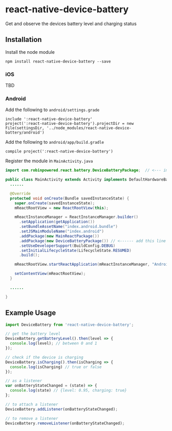 # react-native-device-battery

Get and observe the devices battery level and charging status


## Installation

Install the node module
```
npm install react-native-device-battery --save
```

### iOS
TBD

### Android
Add the following to `android/settings.grade`
```
include ':react-native-device-battery'
project(':react-native-device-battery').projectDir = new File(settingsDir, '../node_modules/react-native-device-battery/android')
```

Add the following to `android/app/build.gradle`
```
compile project(':react-native-device-battery')
```

Register the module in `MainActivity.java`
```java
import com.robinpowered.react.battery.DeviceBatteryPackage;  // <--- import

public class MainActivity extends Activity implements DefaultHardwareBackBtnHandler {
  ......

  @Override
  protected void onCreate(Bundle savedInstanceState) {
    super.onCreate(savedInstanceState);
    mReactRootView = new ReactRootView(this);

    mReactInstanceManager = ReactInstanceManager.builder()
      .setApplication(getApplication())
      .setBundleAssetName("index.android.bundle")
      .setJSMainModuleName("index.android")
      .addPackage(new MainReactPackage())
      .addPackage(new DeviceBatteryPackage()) // <------ add this line to yout MainActivity class
      .setUseDeveloperSupport(BuildConfig.DEBUG)
      .setInitialLifecycleState(LifecycleState.RESUMED)
      .build();

    mReactRootView.startReactApplication(mReactInstanceManager, "AndroidRNSample", null);

    setContentView(mReactRootView);
  }

  ......

}
```


## Example Usage
```js
import DeviceBattery from 'react-native-device-battery';

// get the battery level
DeviceBattery.getBatteryLevel().then(level => {
  console.log(level); // between 0 and 1
});

// check if the device is charging
DeviceBattery.isCharging().then(isCharging => {
  console.log(isCharging) // true or false
});

// as a listener
var onBatteryStateChanged = (state) => {
  console.log(state) // {level: 0.95, charging: true}
};

// to attach a listener
DeviceBattery.addListener(onBatteryStateChanged);

// to remove a listener
DeviceBattery.removeListener(onBatteryStateChanged);
```

